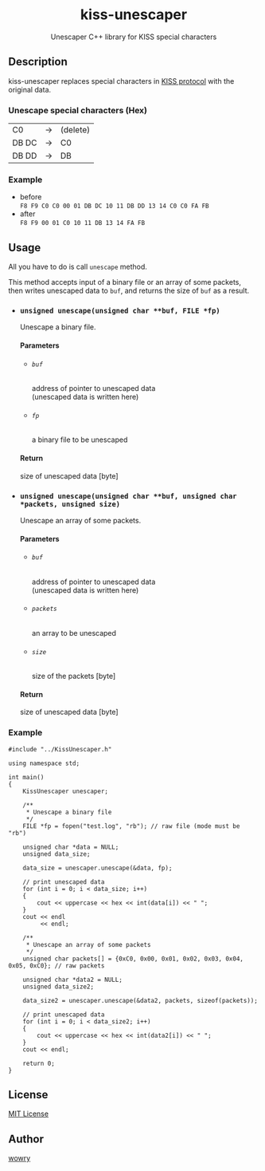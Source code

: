 <h1 align="center">
  kiss-unescaper
</h1>

<p align="center">
  Unescaper C++ library for KISS special characters
</p>

## Description
kiss-unescaper replaces special characters in [KISS protocol](http://www.ax25.net/kiss.aspx) with the original data.

### Unescape special characters (Hex)
<table>
  <tr>
    <td>C0</td><td>→</td><td>(delete)</td>
  </tr>
  <tr>
    <td>DB DC</td><td>→</td><td>C0</td>
  </tr>
  <tr>
    <td>DB DD</td><td>→</td><td>DB</td>
  </tr>
</table>

### Example
 - before<br>
   `F8 F9 C0 C0 00 01 DB DC 10 11 DB DD 13 14 C0 C0 FA FB`
 - after<br>
   `F8 F9 00 01 C0 10 11 DB 13 14 FA FB`

## Usage
All you have to do is call `unescape` method.

This method accepts input of a binary file or an array of some packets,\
then writes unescaped data to ```buf```, and returns the size of ```buf``` as a result.

 - ### `unsigned unescape(unsigned char **buf, FILE *fp)`
   Unescape a binary file.
   
   #### Parameters
    - ###### `buf`
      address of pointer to unescaped data\
      (unescaped data is written here)
    - ###### `fp`
      a binary file to be unescaped
   
   #### Return
   size of unescaped data [byte]

 - ### `unsigned unescape(unsigned char **buf, unsigned char *packets, unsigned size)`
   Unescape an array of some packets.
   
   #### Parameters
    - ###### `buf`
      address of pointer to unescaped data\
      (unescaped data is written here)
    - ###### `packets`
      an array to be unescaped
    - ###### `size`
      size of the packets [byte]
   
   #### Return
   size of unescaped data [byte]

### Example
```
#include "../KissUnescaper.h"

using namespace std;

int main()
{
    KissUnescaper unescaper;

    /**
     * Unescape a binary file
     */
    FILE *fp = fopen("test.log", "rb"); // raw file (mode must be "rb")

    unsigned char *data = NULL;
    unsigned data_size;

    data_size = unescaper.unescape(&data, fp);

    // print unescaped data
    for (int i = 0; i < data_size; i++)
    {
        cout << uppercase << hex << int(data[i]) << " ";
    }
    cout << endl
         << endl;

    /**
     * Unescape an array of some packets
     */
    unsigned char packets[] = {0xC0, 0x00, 0x01, 0x02, 0x03, 0x04, 0x05, 0xC0}; // raw packets

    unsigned char *data2 = NULL;
    unsigned data_size2;

    data_size2 = unescaper.unescape(&data2, packets, sizeof(packets));

    // print unescaped data
    for (int i = 0; i < data_size2; i++)
    {
        cout << uppercase << hex << int(data2[i]) << " ";
    }
    cout << endl;

    return 0;
}
```

## License
[MIT License](https://github.com/wowry/kiss-unescaper/blob/main/LICENSE)

## Author
[wowry](https://github.com/wowry)